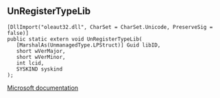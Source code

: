 ## UnRegisterTypeLib

```
[DllImport("oleaut32.dll", CharSet = CharSet.Unicode, PreserveSig = false)]
public static extern void UnRegisterTypeLib(
   [MarshalAs(UnmanagedType.LPStruct)] Guid libID,
   short wVerMajor,
   short wVerMinor,
   int lcid,
   SYSKIND syskind
);
```

[Microsoft documentation](https://docs.microsoft.com/en-us/windows/win32/api/oleauto/nf-oleauto-unregistertypelib)
